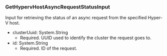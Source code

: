 ### GetHypervHostAsyncRequestStatusInput
Input for retrieving the status of an async request from the specified Hyper-V host.

- clusterUuid: System.String
  - Required. UUID used to identify the cluster the request goes to.
- id: System.String
  - Required. ID of the request.
